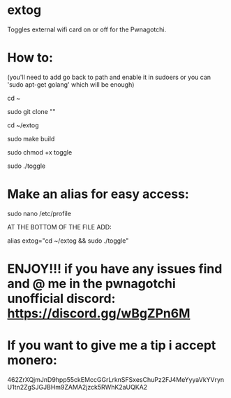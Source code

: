 # extog

Toggles external wifi card on or off for the Pwnagotchi.

# How to: 

(you'll need to add go back to path and enable it in sudoers or you can 'sudo apt-get golang' which will be enough)

cd ~

sudo git clone ""

cd ~/extog

sudo make build

sudo chmod +x toggle

sudo ./toggle

# Make an alias for easy access:

sudo nano /etc/profile

AT THE BOTTOM OF THE FILE ADD:

alias extog="cd ~/extog && sudo ./toggle"

# ENJOY!!! if you have any issues find and @ me in the pwnagotchi unofficial discord: https://discord.gg/wBgZPn6M

# If you want to give me a tip i accept monero:

462ZrXQjmJnD9hpp55ckEMccGGrLrknSFSxesChuPz2FJ4MeYyyaVkYVrynU1tn2ZgSJGJBHm9ZAMA2jzck5RWhK2aUQKA2
